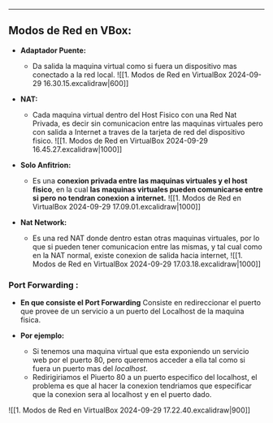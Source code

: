 
---
## Modos de Red en VBox:
- **Adaptador Puente:**
	- Da salida la maquina virtual como si fuera un dispositivo mas conectado a la red local.
	![[1. Modos de Red en VirtualBox 2024-09-29 16.30.15.excalidraw|600]]
- **NAT:**
	- Cada maquina virtual dentro del Host Fisico con una Red Nat Privada, es decir sin comunicacion entre las maquinas virtuales pero con salida a Internet a traves de la tarjeta de red del dispositivo fisico. 
	![[1. Modos de Red en VirtualBox 2024-09-29 16.45.27.excalidraw|1000]]

- **Solo Anfitrion:**
	- Es una **conexion privada entre las maquinas virtuales y el host fisico**, en la cual **las maquinas virtuales pueden comunicarse entre si pero no tendran conexion a internet.** 
	![[1. Modos de Red en VirtualBox 2024-09-29 17.09.01.excalidraw|1000]]
- **Nat Network:**
	- Es una red NAT donde dentro estan otras maquinas virtuales, por lo que si pueden tener comunicacion entre las mismas, y tal cual como en la NAT normal, existe conexion de salida hacia internet,
	![[1. Modos de Red en VirtualBox 2024-09-29 17.03.18.excalidraw|1000]]
### Port Forwarding :
- **En que consiste el Port Forwarding** 
	 Consiste en redireccionar el puerto que provee de un servicio a un puerto del Localhost de la maquina fisica.
	 
- **Por ejemplo:** 
	- Si tenemos una maquina virtual que esta exponiendo un servicio web por el puerto 80, pero queremos acceder a ella tal como si fuera un puerto mas del *localhost*. 
	- Redirigiriamos el Piuerto 80 a un puerto especifico del localhost, el problema es que al hacer la conexion  tendriamos que especificar que la conexion sera al localhost y en el puerto dado.
	
![[1. Modos de Red en VirtualBox 2024-09-29 17.22.40.excalidraw|900]]
